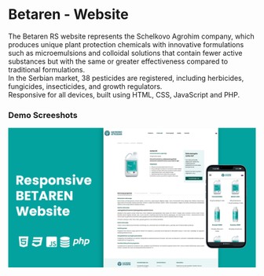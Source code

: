 # Betaren - Website

The Betaren RS website represents the Schelkovo Agrohim company, which produces unique plant protection chemicals with innovative formulations such as microemulsions and colloidal solutions that contain fewer active substances but with the same or greater effectiveness compared to traditional formulations.<br>
In the Serbian market, 38 pesticides are registered, including herbicides, fungicides, insecticides, and growth regulators.<br>
Responsive for all devices, built using HTML, CSS, JavaScript and PHP.

### Demo Screeshots

![Betaren](./assets/img/project_betaren.png "Betaren Demo")
